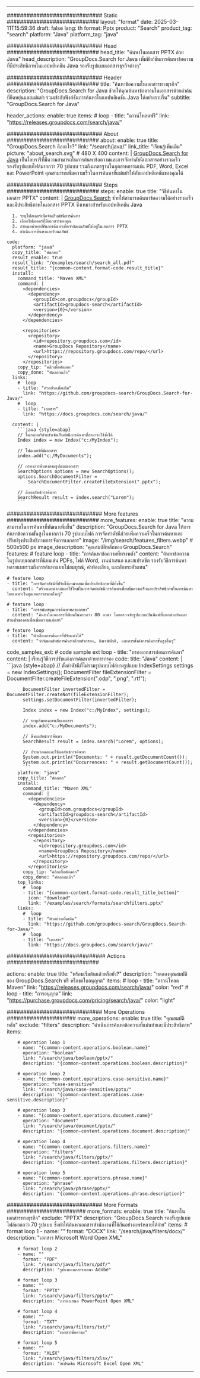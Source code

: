 
---
############################# Static ############################
layout: "format"
date:  2025-03-11T15:59:36
draft: false
lang: th
format: Pptx
product: "Search"
product_tag: "search"
platform: "Java"
platform_tag: "java"

############################# Head ############################
head_title: "ค้นหาในเอกสาร PPTX ด้วย Java"
head_description: "GroupDocs.Search for Java เพิ่มฟังก์ชันการค้นหาข้อความที่มีประสิทธิภาพในแอปพลิเคชัน Java รองรับรูปแบบเอกสารธุรกิจต่างๆ"

############################# Header ############################
title: "ค้นหาข้อความในเอกสารทางธุรกิจ" 
description: "GroupDocs.Search for Java ช่วยให้คุณค้นหาข้อความในเอกสารด้วยคำค้นที่ยืดหยุ่นและแม่นยำ รวมเข้ากับฟังก์ชันการค้นหาในแอปพลิเคชัน Java ได้อย่างราบรื่น"
subtitle: "GroupDocs.Search for Java" 

header_actions:
  enable: true
  items:
    #  loop
    - title: "ดาวน์โหลดฟรี"
      link: "https://releases.groupdocs.com/search/java/"
      
############################# About ############################
about:
    enable: true
    title: "GroupDocs.Search คืออะไร?"
    link: "/search/java/"
    link_title: "เรียนรู้เพิ่มเติม"
    picture: "about_search.svg" # 480 X 400
    content: |
       [GroupDocs.Search for Java](/search/java/) เป็นไลบรารีที่มีความสามารถในการค้นหาข้อความและการจัดทำดัชนีเอกสารอย่างรวดเร็ว รองรับรูปแบบไฟล์มากกว่า 70 รูปแบบ รวมถึงมาตรฐานในอุตสาหกรรมเช่น PDF, Word, Excel และ PowerPoint คุณสามารถเพิ่มความเร็วในการค้นหาที่แม่นยำให้กับแอปพลิเคชันของคุณได้

############################# Steps ############################
steps:
    enable: true
    title: "วิธีค้นหาในเอกสาร PPTX"
    content: |
      [GroupDocs.Search](/search/java/) ช่วยให้สามารถค้นหาข้อความได้อย่างรวดเร็วและมีประสิทธิภาพในเอกสาร PPTX ซึ่งเหมาะสำหรับแอปพลิเคชัน Java
      
      1. ระบุโฟลเดอร์เพื่อจัดเก็บดัชนีการค้นหา
      2. เลือกโฟลเดอร์ที่มีเอกสารของคุณ
      3. กำหนดค่าออปชั่นการค้นหาเพื่อจำกัดผลลัพธ์ให้อยู่ในเอกสาร PPTX
      4. ดำเนินการค้นหาและรับผลลัพธ์
   
    code:
      platform: "java"
      copy_title: "คัดลอก"
      result_enable: true
      result_link: "/examples/search/search_all.pdf"
      result_title: "{common-content.format-code.result_title}"
      install:
        command_title: "Maven XML"
        command: |
          <dependencies>
            <dependency>
              <groupId>com.groupdocs</groupId>
              <artifactId>groupdocs-search</artifactId>
              <version>{0}</version>
            </dependency>
          </dependencies>

          <repositories>
            <repository>
              <id>repository.groupdocs.com</id>
              <name>GroupDocs Repository</name>
              <url>https://repository.groupdocs.com/repo/</url>
            </repository>
          </repositories>
        copy_tip: "คลิกเพื่อคัดลอก"
        copy_done: "คัดลอกแล้ว"
      links:
        #  loop
        - title: "ตัวอย่างเพิ่มเติม"
          link: "https://github.com/groupdocs-search/GroupDocs.Search-for-Java/"
        #  loop
        - title: "เอกสาร"
          link: "https://docs.groupdocs.com/search/java/"
          
      content: |
        ```java {style=abap}
        // ไดเรกทอรีสำหรับจัดเก็บดัชนีการค้นหาที่สามารถใช้ซ้ำได้
        Index index = new Index("c:/MyIndex");

        // โฟลเดอร์ที่มีเอกสาร
        index.add("c:/MyDocuments");

        // กรองการค้นหาตามรูปแบบเอกสาร
        SearchOptions options = new SearchOptions();
        options.SearchDocumentFilter = 
            SearchDocumentFilter.createFileExtension(".pptx");

        // ดึงผลลัพธ์การค้นหา
        SearchResult result = index.search("Lorem");
        ```            

############################# More features ############################
more_features:
  enable: true
  title: "ความสามารถในการค้นหาที่พัฒนาเพิ่มขึ้น"
  description: "GroupDocs.Search for Java ให้การค้นหาข้อความขั้นสูงในมากกว่า 70 รูปแบบไฟล์ การจัดทำดัชนีช่วยเพิ่มความเร็วในการค้นหาและปรับปรุงประสิทธิภาพการจัดการเอกสาร"
  image: "/img/search/features_filters.webp" # 500x500 px
  image_description: "คุณสมบัติหลักของ GroupDocs.Search"
  features:
    # feature loop
    - title: "การค้นหาข้อความที่ทรงพลัง"
      content: "ค้นหาข้อความในรูปแบบเอกสารที่นิยมเช่น PDFs, ไฟล์ Word, งานนำเสนอ และสเปรดชีต รองรับวิธีการค้นหาหลายแบบรวมถึงการค้นหาแบบไม่สมบูรณ์, คำพ้องเสียง, และอักขระตัวแทน"

    # feature loop
    - title: "การจัดทำดัชนีที่ปรับให้เหมาะสมเพื่อประสิทธิภาพที่ดียิ่งขึ้น"
      content: "สร้างและนำกลับมาใช้ใหม่ในการจัดทำดัชนีการค้นหาเพื่อเพิ่มความเร็วและประสิทธิภาพในการค้นหา โดยเฉพาะในชุดเอกสารขนาดใหญ่"

    # feature loop
    - title: "การสนับสนุนการค้นหาหลายภาษา"
      content: "ค้นหาในเอกสารที่เขียนในมากกว่า 80 ภาษา โดยตรวจจับรูปแบบแป้นพิมพ์ที่แตกต่างกันและตัวแปรของคำเพื่อเพิ่มความแม่นยำ"

    # feature loop
    - title: "ตัวเลือกการค้นหาที่ปรับแต่งได้"
      content: "จำกัดผลลัพธ์การค้นหาด้วยตัวกรอง, นิพจน์ปกติ, และการตั้งค่าการค้นหาขั้นสูงอื่นๆ"
      
  code_samples_ext:
    # code sample ext loop
    - title: "กรองเอกสารก่อนการค้นหา"
      content: |
        เรียนรู้วิธีการปรับแต่งการค้นหาด้วยการกรอง
      code:
        title: "Java"
        content: |
          ```java {style=abap}
          // ตั้งค่าดัชนีที่ไม่รวมรูปแบบไฟล์บางรูปแบบ
          IndexSettings settings = new IndexSettings();
          DocumentFilter fileExtensionFilter = 
            DocumentFilter.createFileExtension(".odp", ".png", ".rtf");

          DocumentFilter invertedFilter = DocumentFilter.createNot(fileExtensionFilter);
          settings.setDocumentFilter(invertedFilter);

          Index index = new Index("c:/MyIndex", settings);
              
          // ระบุเส้นทางการเก็บเอกสาร
          index.add("c:/MyDocuments");

          // ดึงผลลัพธ์การค้นหา
          SearchResult result = index.search("Lorem", options);
          
          // ประมวลผลและใช้ผลลัพธ์การค้นหา
          System.out.println("Documents: " + result.getDocumentCount());
          System.out.println("Occurrences: " + result.getDocumentCount());
          ```
        platform: "java"
        copy_title: "คัดลอก"
        install:
          command_title: "Maven XML"
          command: |
            <dependencies>
              <dependency>
                <groupId>com.groupdocs</groupId>
                <artifactId>groupdocs-search</artifactId>
                <version>{0}</version>
              </dependency>
            </dependencies>
            <repositories>
              <repository>
                <id>repository.groupdocs.com</id>
                <name>GroupDocs Repository</name>
                <url>https://repository.groupdocs.com/repo/</url>
              </repository>
            </repositories>
          copy_tip: "คลิกเพื่อคัดลอก"
          copy_done: "คัดลอกแล้ว"
        top_links:
          #  loop
          - title: "{common-content.format-code.result_title_bottom}"
            icon: "download"
            link: "/examples/search/formats/searchfilters.pptx"
        links:
          #  loop
          - title: "ตัวอย่างเพิ่มเติม"
            link: "https://github.com/groupdocs-search/GroupDocs.Search-for-Java/"
          #  loop
          - title: "เอกสาร"
            link: "https://docs.groupdocs.com/search/java/"
            

            


############################## Actions ############################

actions:
  enable: true
  title: "พร้อมเริ่มต้นแล้วหรือยัง?"
  description: "ทดลองคุณสมบัติของ GroupDocs.Search ฟรี หรือขอใบอนุญาต"
  items:
    #  loop
    - title: "ดาวน์โหลด Maven"
      link: "https://releases.groupdocs.com/search/java/"
      color: "red"
        #  loop
    - title: "การอนุญาต"
      link: "https://purchase.groupdocs.com/pricing/search/java/"
      color: "light"


############################# More Operations #####################
more_operations:
    enable: true
    title: "คุณสมบัติหลัก"
    exclude: "filters"
    description: "ดำเนินการค้นหาข้อความที่แม่นยำและมีประสิทธิภาพ"
    items: 
          
        # operation loop 1
        - name: "{common-content.operations.boolean.name}"
          operation: "boolean"
          link: "/search/java/boolean/pptx/"
          description: "{common-content.operations.boolean.description}"

        # operation loop 2
        - name: "{common-content.operations.case-sensitive.name}"
          operation: "case-sensitive"
          link: "/search/java/case-sensitive/pptx/"
          description: "{common-content.operations.case-sensitive.description}"

        # operation loop 3
        - name: "{common-content.operations.document.name}"
          operation: "document"
          link: "/search/java/document/pptx/"
          description: "{common-content.operations.document.description}"

        # operation loop 4
        - name: "{common-content.operations.filters.name}"
          operation: "filters"
          link: "/search/java/filters/pptx/"
          description: "{common-content.operations.filters.description}"

        # operation loop 5
        - name: "{common-content.operations.phrase.name}"
          operation: "phrase"
          link: "/search/java/phrase/pptx/"
          description: "{common-content.operations.phrase.description}"
          
        
          
############################# More Formats ########################
more_formats:
    enable: true
    title: "ค้นหาในเอกสารทางธุรกิจ"
    exclude: "PPTX"
    description: "GroupDocs.Search รองรับรูปแบบไฟล์มากกว่า 70 รูปแบบ ซึ่งทำให้ค้นหาเอกสารสำนักงานที่ใช้กันอย่างแพร่หลายได้ง่าย"
    items: 
        # format loop 1
        - name: ""
          format: "DOCX"
          link: "/search/java/filters/docx/"
          description: "เอกสาร Microsoft Word Open XML"
          
        # format loop 2
        - name: ""
          format: "PDF"
          link: "/search/java/filters/pdf/"
          description: "รูปแบบเอกสารพกพา Adobe"
          
        # format loop 3
        - name: ""
          format: "PPTX"
          link: "/search/java/filters/pptx/"
          description: "การนำเสนอ PowerPoint Open XML"

        # format loop 4
        - name: ""
          format: "TXT"
          link: "/search/java/filters/txt/"
          description: "เอกสารข้อความ"
          
        # format loop 5
        - name: ""
          format: "XLSX"
          link: "/search/java/filters/xlsx/"
          description: "สเปรดชีต Microsoft Excel Open XML"
  

---